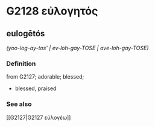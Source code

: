 # G2128 εὐλογητός

## eulogētós

_(yoo-log-ay-tos' | ev-loh-gay-TOSE | ave-loh-gay-TOSE)_

### Definition

from G2127; adorable; blessed; 

- blessed, praised

### See also

[[G2127|G2127 εὐλογέω]]
